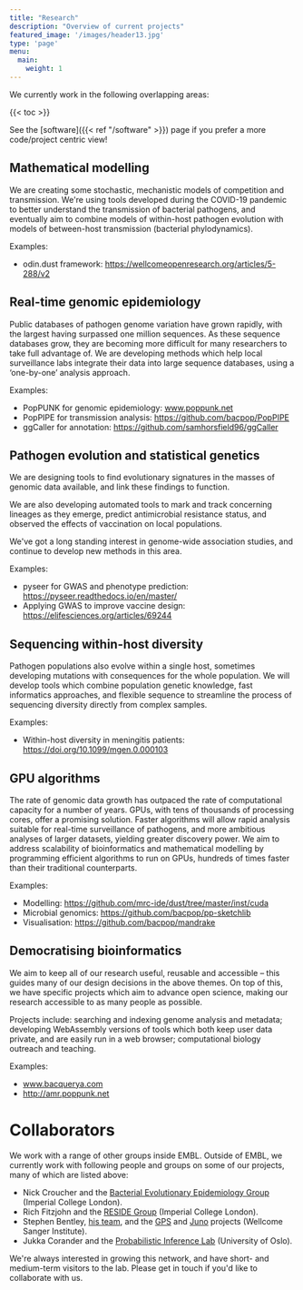 ```yaml
---
title: "Research"
description: "Overview of current projects"
featured_image: '/images/header13.jpg'
type: 'page'
menu:
  main:
    weight: 1
---
```


We currently work in the following overlapping areas:

{{< toc >}}

See the [software]({{< ref "/software" >}}) page if you prefer a more code/project centric view!
## Mathematical modelling

We are creating some stochastic, mechanistic models of competition and transmission. We're using
tools developed during the COVID-19 pandemic to better understand the transmission of
bacterial pathogens, and eventually aim to combine models of within-host pathogen evolution with models of between-host
transmission (bacterial phylodynamics).

Examples:
- odin.dust framework: https://wellcomeopenresearch.org/articles/5-288/v2

## Real-time genomic epidemiology

Public databases of pathogen genome variation have grown rapidly, with the largest having surpassed one million sequences.
As these sequence databases grow, they are becoming more difficult for many researchers to take full advantage of. We are developing methods which help local surveillance labs integrate their data into large sequence databases, using a ‘one-by-one’ analysis approach.

Examples:
- PopPUNK for genomic epidemiology: www.poppunk.net
- PopPIPE for transmission analysis: https://github.com/bacpop/PopPIPE
- ggCaller for annotation: https://github.com/samhorsfield96/ggCaller
## Pathogen evolution and statistical genetics

We are designing tools to find evolutionary signatures in the masses of genomic data available, and link these findings to function.

We are also developing automated tools to mark and track concerning lineages as they emerge, predict antimicrobial resistance status, and observed the effects of vaccination on local populations.

We've got a long standing interest in genome-wide association studies, and continue to
develop new methods in this area.

Examples:
- pyseer for GWAS and phenotype prediction: https://pyseer.readthedocs.io/en/master/
- Applying GWAS to improve vaccine design: https://elifesciences.org/articles/69244

## Sequencing within-host diversity

Pathogen populations also evolve within a single host, sometimes developing mutations with consequences for the whole population. We will develop tools which combine population genetic knowledge, fast informatics approaches, and flexible sequence to streamline the process of sequencing diversity directly from complex samples.

Examples:
- Within-host diversity in meningitis patients: https://doi.org/10.1099/mgen.0.000103

## GPU algorithms

The rate of genomic data growth has outpaced the rate of computational capacity for a number of years. GPUs, with tens of thousands of processing cores, offer a promising solution. Faster algorithms will allow rapid analysis suitable for real-time surveillance of pathogens, and more ambitious analyses of larger datasets, yielding greater discovery power. We aim to address scalability of bioinformatics and mathematical modelling by programming efficient algorithms to run on GPUs, hundreds of times faster than their traditional counterparts.

Examples:
- Modelling: https://github.com/mrc-ide/dust/tree/master/inst/cuda
- Microbial genomics: https://github.com/bacpop/pp-sketchlib
- Visualisation: https://github.com/bacpop/mandrake

## Democratising bioinformatics

We aim to keep all of our research useful, reusable and accessible – this guides many of our design decisions in the above themes. On top of this, we have specific projects which aim to advance open science, making our research accessible to as many people as possible.

Projects include: searching and indexing genome analysis and metadata; developing WebAssembly versions of tools which both keep user data private, and are easily run in a web browser; computational biology outreach and teaching.

Examples:
- www.bacquerya.com
- http://amr.poppunk.net

# Collaborators

We work with a range of other groups inside EMBL.
Outside of EMBL, we currently work with following people and groups on some of our projects,
many of which are listed above:

* Nick Croucher and the [Bacterial Evolutionary Epidemiology Group](https://www.imperial.ac.uk/mrc-global-infectious-disease-analysis/hosted-initiatives-and-groups/bacterial-evolutionary-epidemiology-group/) (Imperial College London).
* Rich Fitzjohn and the [RESIDE Group](https://reside-ic.github.io/) (Imperial College London).
* Stephen Bentley, [his team](https://bentleygroup.sanger.ac.uk/), and the [GPS](https://www.pneumogen.net/gps/) and [Juno](https://www.gbsgen.net/) projects (Wellcome Sanger Institute).
* Jukka Corander and the [Probabilistic Inference Lab](https://www.med.uio.no/imb/english/research/groups/probabilistic-inference-lab/index.html) (University of Oslo).

We're always interested in growing this network, and have short- and medium-term
visitors to the lab. Please get in touch if you'd like
to collaborate with us.